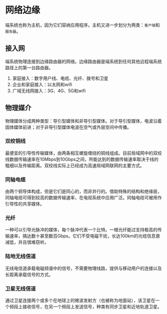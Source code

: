 # 网络边缘

端系统也称为主机，因为它们容纳应用程序。主机又进一步划分为两类：`客户端`和`服务器`。

## 接入网

端系统物理连接到边缘路由器的网络。边缘路由器是端系统到任何其他远程端系统路径上的第一台路由器。

1. 家庭接入：数字用户线、电缆、光纤、拨号和卫星
2. 企业和家庭接入：以太网和wifi
3. 广域无线网接入：3G、4G、5G和wifi

## 物理媒介

物理媒体分成两种类型：导引型媒体和非导引型媒体。对于导引型媒体，电波沿着固体媒体前进；对于非导引型媒体电波在空气或外层空间中传播。

### 双绞铜线

最便宜的引导性传输媒体，由两条相互螺旋缠绕的铜线组成。目前局域网中的双绞线数据传输速率在10Mbps到10Gbps之间，所能达到的数据传输速率取决于线的粗细以及传输距离。双绞线实际上已经成为高速局域网联网的主要方式。

### 同轴电缆

由两个铜导体构成，但是它们是同心的，而非并行的。借助特殊的结构和绝缘层，同轴电缆可得到较高的数据传输速率，在电视系统中应用广泛。同轴电缆可被用作引导性的共享媒体。

### 光纤

一种可以引导光脉冲的媒体，每个脉冲代表一个比特。一根光纤能过支持极高的传输速率，搞达数十甚至数百Gbps。它们不受电磁干扰，长达100km的光缆信息衰减低，并且很难窃听。

### 陆地无线信道

无线电信道承载电磁频谱中的信号，不需要物理线路，提供与移动用户的连接以及长距离承载信号的方式。

### 卫星无线信道

通过卫星连接两个或多个在地球上的微波发射方（也被称为地面站），该卫星在一个频段上接收信号，在另一个频段上发送信号，种类有同步卫星和近地轨道卫星。
